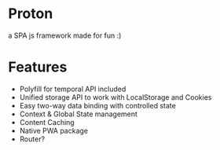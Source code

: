 # Proton
a SPA js framework made for fun :)

# Features

- Polyfill for temporal API included
- Unified storage API to work with LocalStorage and Cookies
- Easy two-way data binding with controlled state
- Context & Global State management
- Content Caching
- Native PWA package
- Router?
